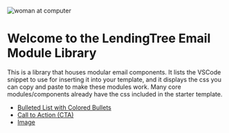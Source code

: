 
![woman at computer](https://s3.amazonaws.com/marketing.lendingtree.com/email/module-library/lt-email-module-library-hero.jpg)
# Welcome to the LendingTree Email Module Library

This is a library that houses modular email components. It lists the VSCode snippet to use for inserting it into your template, and it displays the css you can copy and paste to make these modules work. Many core modules/components already have the css included in the starter template.

- [Bulleted List with Colored Bullets](lt-ul-color.md)
- [Call to Action (CTA)](lt-cta.md)
- [Image](lt-img.md)
